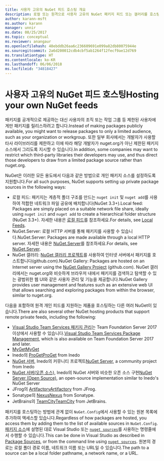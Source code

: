 ```yaml
---
title: 사용자 고유의 NuGet 피드 호스팅 개요
description: 로컬 또는 원격으로 사용자 고유의 NuGet 패키지 피드 또는 갤러리를 호스팅하기 위한 개요입니다.
author: karann-msft
ms.author: karann
manager: unnir
ms.date: 08/25/2017
ms.topic: conceptual
ms.reviewer: anangaur
ms.openlocfilehash: 48ebddb26aa6c236609691e099a82db80075944e
ms.sourcegitcommit: 2a6d200012cdb4cbf5ab1264f12fecf9ae12d769
ms.translationtype: HT
ms.contentlocale: ko-KR
ms.lasthandoff: 06/06/2018
ms.locfileid: "34818427"
---
```

# <a name="hosting-your-own-nuget-feeds"></a><span data-ttu-id="0bd33-103">사용자 고유의 NuGet 피드 호스팅</span><span class="sxs-lookup"><span data-stu-id="0bd33-103">Hosting your own NuGet feeds</span></span>

<span data-ttu-id="0bd33-104">패키지를 공개적으로 제공하는 대신 사용자의 조직 또는 작업 그룹 등 제한된 사용자에게만 패키지를 릴리스하려고 합니다.</span><span class="sxs-lookup"><span data-stu-id="0bd33-104">Instead of making packages publicly available, you might want to release packages to only a limited audience, such as your organization or workgroup.</span></span> <span data-ttu-id="0bd33-105">또한 일부 회사에서는 개발자가 사용할 타사 라이브러리를 제한하고 이에 따라 해당 개발자가 nuget.org가 아닌 제한된 패키지 소스에서 그리도록 지시할 수 있습니다.</span><span class="sxs-lookup"><span data-stu-id="0bd33-105">In addition, some companies may want to restrict which third-party libraries their developers may use, and thus direct those developers to draw from a limited package source rather than nuget.org.</span></span>

<span data-ttu-id="0bd33-106">NuGet은 이러한 모든 용도에서 다음과 같은 방법으로 개인 패키지 소스를 설정하도록 지원합니다.</span><span class="sxs-lookup"><span data-stu-id="0bd33-106">For all such purposes, NuGet supports setting up private package sources in the following ways:</span></span>

- <span data-ttu-id="0bd33-107">로컬 피드: 패키지는 계층적 폴더 구조를 만드는 `nuget init` 및 `nuget add`를 사용하여 적합한 네트워크 파일 공유에 배치합니다(NuGet 3.3+).</span><span class="sxs-lookup"><span data-stu-id="0bd33-107">Local feed: Packages are simply placed on a suitable network file share, ideally using `nuget init` and `nuget add` to create a hierarchical folder structure (NuGet 3.3+).</span></span> <span data-ttu-id="0bd33-108">자세한 내용은 [로컬 피드](../hosting-packages/local-feeds.md)를 참조하세요.</span><span class="sxs-lookup"><span data-stu-id="0bd33-108">For details, see [Local Feeds](../hosting-packages/local-feeds.md).</span></span>
- <span data-ttu-id="0bd33-109">NuGet.Server: 로컬 HTTP 서버를 통해 패키지를 사용할 수 있습니다.</span><span class="sxs-lookup"><span data-stu-id="0bd33-109">NuGet.Server: Packages are made available through a local HTTP server.</span></span> <span data-ttu-id="0bd33-110">자세한 내용은 [NuGet.Server](../hosting-packages/nuget-server.md)를 참조하세요.</span><span class="sxs-lookup"><span data-stu-id="0bd33-110">For details, see [NuGet.Server](../hosting-packages/nuget-server.md).</span></span>
- <span data-ttu-id="0bd33-111">NuGet 갤러리: [NuGet 갤러리 프로젝트](https://github.com/NuGet/NuGetGallery#build-and-run-the-gallery-in-arbitrary-number-easy-steps)를 사용하여 인터넷 서버에서 패키지를 호스트합니다(github.com).</span><span class="sxs-lookup"><span data-stu-id="0bd33-111">NuGet Gallery: Packages are hosted on an Internet server using the [NuGet Gallery Project](https://github.com/NuGet/NuGetGallery#build-and-run-the-gallery-in-arbitrary-number-easy-steps) (github.com).</span></span> <span data-ttu-id="0bd33-112">NuGet 갤러리에서는 nuget.org와 비슷하게 브라우저 내에서 패키지를 검색하고 탐색할 수 있는 광범위한 웹 UI와 같은 사용자 관리 및 기능을 제공합니다.</span><span class="sxs-lookup"><span data-stu-id="0bd33-112">NuGet Gallery provides user management and features such as an extensive web UI that allows searching and exploring packages from within the browser, similar to nuget.org.</span></span>

<span data-ttu-id="0bd33-113">다음을 포함하여 원격 개인 피드를 지원하는 제품을 호스팅하는 다른 여러 NuGet이 있습니다.</span><span class="sxs-lookup"><span data-stu-id="0bd33-113">There are also several other NuGet hosting products that support remote private feeds, including the following:</span></span>

- <span data-ttu-id="0bd33-114">[Visual Studio Team Services 패키지 관리](https://www.visualstudio.com/docs/package/nuget/publish)는 Team Foundation Server 2017 이상에서 사용할 수 있습니다.</span><span class="sxs-lookup"><span data-stu-id="0bd33-114">[Visual Studio Team Services Package Management](https://www.visualstudio.com/docs/package/nuget/publish), which is also available on Team Foundation Server 2017 and later.</span></span>
- [<span data-ttu-id="0bd33-115">MyGet</span><span class="sxs-lookup"><span data-stu-id="0bd33-115">MyGet</span></span>](http://myget.org)
- <span data-ttu-id="0bd33-116">Inedo의 [ProGet](http://inedo.com/proget)</span><span class="sxs-lookup"><span data-stu-id="0bd33-116">[ProGet](http://inedo.com/proget) from Inedo</span></span>
- <span data-ttu-id="0bd33-117">[NuGet 서버](http://nugetserver.net/), Inedo의 커뮤니티 프로젝트</span><span class="sxs-lookup"><span data-stu-id="0bd33-117">[NuGet Server](http://nugetserver.net/), a community project from Inedo</span></span>
- <span data-ttu-id="0bd33-118">[NuGet 서버(오픈 소스)](http://nuget-server.net), Inedo의 NuGet 서버와 비슷한 오픈 소스 구현</span><span class="sxs-lookup"><span data-stu-id="0bd33-118">[NuGet Server (Open Source)](http://nuget-server.net), an open-source implementation similar to Inedo's NuGet Server</span></span>
- <span data-ttu-id="0bd33-119">JFrog의 [Artifactory](https://www.jfrog.com/artifactory/)</span><span class="sxs-lookup"><span data-stu-id="0bd33-119">[Artifactory](https://www.jfrog.com/artifactory/) from JFrog.</span></span>
- <span data-ttu-id="0bd33-120">Sonatype의 [Nexus](http://www.sonatype.org/nexus/)</span><span class="sxs-lookup"><span data-stu-id="0bd33-120">[Nexus](http://www.sonatype.org/nexus/) from Sonatype.</span></span>
- <span data-ttu-id="0bd33-121">JetBrains의 [TeamCity](https://www.jetbrains.com/teamcity/)</span><span class="sxs-lookup"><span data-stu-id="0bd33-121">[TeamCity](https://www.jetbrains.com/teamcity/) from JetBrains.</span></span>

<span data-ttu-id="0bd33-122">패키지를 호스팅하는 방법에 관계 없이 `NuGet.Config`에서 사용할 수 있는 원본 목록에 추가하여 액세스할 있습니다.</span><span class="sxs-lookup"><span data-stu-id="0bd33-122">Regardless of how packages are hosted, you access them by adding them to the list of available sources in `NuGet.Config`.</span></span> <span data-ttu-id="0bd33-123">[패키지 소스](../tools/package-manager-ui.md#package-sources)에 설명된 대로 Visual Studio 또는 [`nuget sources`](../tools/cli-ref-sources.md)를 사용하는 명령줄에서 수행할 수 있습니다.</span><span class="sxs-lookup"><span data-stu-id="0bd33-123">This can be done in Visual Studio as described in [Package Sources](../tools/package-manager-ui.md#package-sources), or from the command line using [`nuget sources`](../tools/cli-ref-sources.md).</span></span> <span data-ttu-id="0bd33-124">원본의 경로는 로컬 폴더 경로 이름, 네트워크 이름 또는 URL일 수 있습니다.</span><span class="sxs-lookup"><span data-stu-id="0bd33-124">The path to a source can be a local folder pathname, a network name, or a URL.</span></span>
